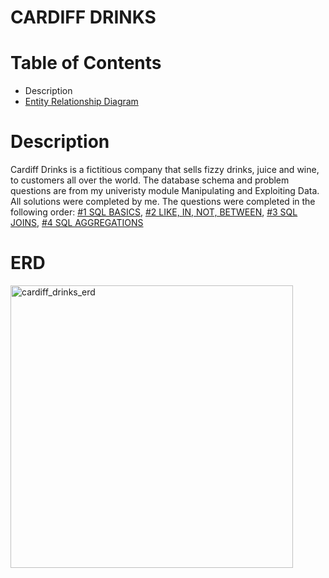 # CARDIFF DRINKS

# Table of Contents
  - Description
  - [Entity Relationship Diagram](https://github.com/luca28-04/sql-problem-challenges/blob/main/Cardiff%20Drinks/README.md#erd)

#

# Description
Cardiff Drinks is a fictitious company that sells fizzy drinks, juice and wine, to customers all
over the world. The database schema and problem questions are from my univeristy module Manipulating and Exploiting Data. 
All solutions were completed by me.  The questions were completed in the following order: [#1 SQL BASICS](https://github.com/luca28-04/sql-problem-challenges/blob/main/Cardiff%20Drinks/SQL%20BASICS.md), [#2 LIKE, IN, NOT, BETWEEN](https://github.com/luca28-04/sql-problem-challenges/blob/main/Cardiff%20Drinks/LIKE%2C%20IN%2C%20NOT%2C%20BETWEEN.md), [#3 SQL JOINS](https://github.com/luca28-04/sql-problem-challenges/blob/main/Cardiff%20Drinks/SQL%20JOINS), [#4 SQL AGGREGATIONS](https://github.com/luca28-04/sql-problem-challenges/blob/main/Cardiff%20Drinks/SQL%20AGGREGATIONS.md)

# ERD
<img width="452" alt="cardiff_drinks_erd" src="https://github.com/luca28-04/SQL-PROBLEM-CHALLENGES/assets/109167297/9f9dbd35-6d9f-478e-a7c3-1a429bb86b8d">




